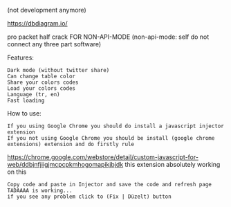 (not development anymore)

https://dbdiagram.io/

pro packet half crack FOR NON-API-MODE (non-api-mode: self do not connect any three part software)

Features:

	Dark mode (without twitter share)
	Can change table color
	Share your colors codes
	Load your colors codes
	Language (tr, en)
	Fast loading
	
How to use:

	If you using Google Chrome you should do install a javascript injector extension
	If you not using Google Chrome you should be install (google chrome extensions) extension and do firstly rule

https://chrome.google.com/webstore/detail/custom-javascript-for-web/ddbjnfjiigjmcpcpkmhogomapikjbjdk this extension absolutely working on this	

	Copy code and paste in Injector and save the code and refresh page TADAAAA is working...
	if you see any problem click to (Fix | Düzelt) button
